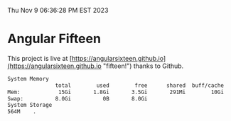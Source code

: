 Thu Nov  9 06:36:28 PM EST 2023

# Angular Fifteen


This project is live at [https://angularsixteen.github.io](https://angularsixteen.github.io "fifteen!") thanks to Github.

```bash
System Memory
               total        used        free      shared  buff/cache   available
Mem:            15Gi       1.8Gi       3.5Gi       291Mi        10Gi        13Gi
Swap:          8.0Gi          0B       8.0Gi
System Storage
564M	.
```
```bash

